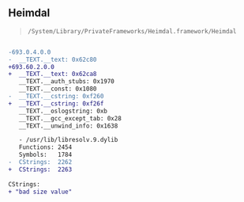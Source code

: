 ## Heimdal

> `/System/Library/PrivateFrameworks/Heimdal.framework/Heimdal`

```diff

-693.0.4.0.0
-  __TEXT.__text: 0x62c80
+693.60.2.0.0
+  __TEXT.__text: 0x62ca8
   __TEXT.__auth_stubs: 0x1970
   __TEXT.__const: 0x1080
-  __TEXT.__cstring: 0xf260
+  __TEXT.__cstring: 0xf26f
   __TEXT.__oslogstring: 0xb
   __TEXT.__gcc_except_tab: 0x28
   __TEXT.__unwind_info: 0x1638

   - /usr/lib/libresolv.9.dylib
   Functions: 2454
   Symbols:   1784
-  CStrings:  2262
+  CStrings:  2263
 
CStrings:
+ "bad size value"

```
